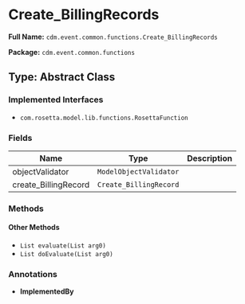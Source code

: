 # Create_BillingRecords

**Full Name:** `cdm.event.common.functions.Create_BillingRecords`

**Package:** `cdm.event.common.functions`

## Type: Abstract Class

### Implemented Interfaces

- `com.rosetta.model.lib.functions.RosettaFunction`

### Fields

| Name | Type | Description |
|------|------|-------------|
| objectValidator | `ModelObjectValidator` |  |
| create_BillingRecord | `Create_BillingRecord` |  |

### Methods

#### Other Methods

- `List evaluate(List arg0)`
- `List doEvaluate(List arg0)`

### Annotations

- **ImplementedBy**

